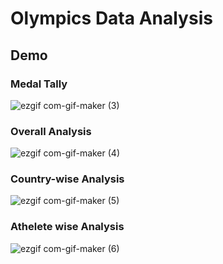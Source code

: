 # Olympics Data Analysis

## Demo

### Medal Tally
![ezgif com-gif-maker (3)](https://user-images.githubusercontent.com/55491344/143385059-bcefbb68-12a0-47e1-b028-263475e65399.gif)

### Overall Analysis
![ezgif com-gif-maker (4)](https://user-images.githubusercontent.com/55491344/143385690-fb0cad3a-dcfb-41f6-b5d6-9a504f60710c.gif)

### Country-wise Analysis
![ezgif com-gif-maker (5)](https://user-images.githubusercontent.com/55491344/143386252-5cf559a7-ef5c-4bbf-9e0f-af4c4f95ccad.gif)

### Athelete wise Analysis
![ezgif com-gif-maker (6)](https://user-images.githubusercontent.com/55491344/143386783-a62e3384-eac2-4a64-8dae-10c30c927bf4.gif)

